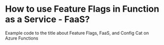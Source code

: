 # How to use Feature Flags in Function as a Service - FaaS?
Example code to the title about Feature Flags, FaaS, and Config Cat on Azure Functions